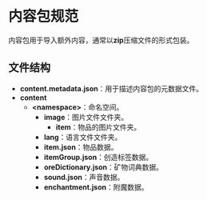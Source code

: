# 内容包规范

内容包用于导入额外内容，通常以**zip**压缩文件的形式包装。

## 文件结构
- **content.metadata.json**：用于描述内容包的元数据文件。
- **content**
    - **\<namespace\>**：命名空间。
        - **image**：图片文件文件夹。
            - **item**：物品的图片文件夹。
        - **lang**：语言文件文件夹。
        - **item.json**：物品数据。
        - **itemGroup.json**：创造标签数据。
        - **oreDictionary.json**：矿物词典数据。
        - **sound.json**：声音数据。
        - **enchantment.json**：附魔数据。
